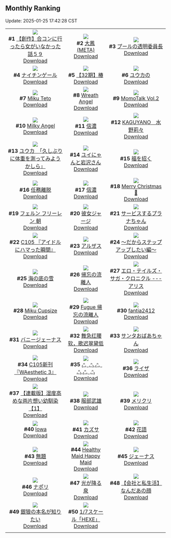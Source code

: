 ## Monthly Ranking
Update: 2025-01-25 17:42:28 CST

|      |      |      |
| :----: | :----: | :----: |
| ![](https://i.pixiv.re/c/240x480/img-master/img/2024/12/27/00/00/22/125576911_p0_master1200.jpg)<br>**#1** [【創作】合コンに行ったら女がいなかった話５９](https://www.pixiv.net/artworks/125576911)<br>[Download](https://i.pixiv.re/img-original/img/2024/12/27/00/00/22/125576911_p0.png) | ![](https://i.pixiv.re/c/240x480/img-master/img/2024/12/28/19/00/08/125632107_p0_master1200.jpg)<br>**#2** [大鳳(META)](https://www.pixiv.net/artworks/125632107)<br>[Download](https://i.pixiv.re/img-original/img/2024/12/28/19/00/08/125632107_p0.jpg) | ![](https://i.pixiv.re/c/240x480/img-master/img/2024/12/28/23/17/16/125640856_p0_master1200.jpg)<br>**#3** [プールの透明委員長](https://www.pixiv.net/artworks/125640856)<br>[Download](https://i.pixiv.re/img-original/img/2024/12/28/23/17/16/125640856_p0.jpg) |
| ![](https://i.pixiv.re/c/240x480/img-master/img/2024/12/28/09/15/44/125618736_p0_master1200.jpg)<br>**#4** [ナイチンゲール](https://www.pixiv.net/artworks/125618736)<br>[Download](https://i.pixiv.re/img-original/img/2024/12/28/09/15/44/125618736_p0.jpg) | ![](https://i.pixiv.re/c/240x480/img-master/img/2024/12/28/10/23/25/125619820_p0_master1200.jpg)<br>**#5** [【32期】椿](https://www.pixiv.net/artworks/125619820)<br>[Download](https://i.pixiv.re/img-original/img/2024/12/28/10/23/25/125619820_p0.jpg) | ![](https://i.pixiv.re/c/240x480/img-master/img/2024/12/27/17/01/45/125594773_p0_master1200.jpg)<br>**#6** [ユウカの](https://www.pixiv.net/artworks/125594773)<br>[Download](https://i.pixiv.re/img-original/img/2024/12/27/17/01/45/125594773_p0.jpg) |
| ![](https://i.pixiv.re/c/240x480/img-master/img/2024/12/28/11/15/06/125620826_p0_master1200.jpg)<br>**#7** [Miku Teto](https://www.pixiv.net/artworks/125620826)<br>[Download](https://i.pixiv.re/img-original/img/2024/12/28/11/15/06/125620826_p0.png) | ![](https://i.pixiv.re/c/240x480/img-master/img/2024/12/28/16/54/02/125628503_p0_master1200.jpg)<br>**#8** [Wreath Angel](https://www.pixiv.net/artworks/125628503)<br>[Download](https://i.pixiv.re/img-original/img/2024/12/28/16/54/02/125628503_p0.jpg) | ![](https://i.pixiv.re/c/240x480/img-master/img/2024/12/27/00/00/50/125577018_p0_master1200.jpg)<br>**#9** [MomoTalk Vol.2](https://www.pixiv.net/artworks/125577018)<br>[Download](https://i.pixiv.re/img-original/img/2024/12/27/00/00/50/125577018_p0.jpg) |
| ![](https://i.pixiv.re/c/240x480/img-master/img/2024/12/30/00/00/23/125675496_p0_master1200.jpg)<br>**#10** [Milky Angel](https://www.pixiv.net/artworks/125675496)<br>[Download](https://i.pixiv.re/img-original/img/2024/12/30/00/00/23/125675496_p0.png) | ![](https://i.pixiv.re/c/240x480/img-master/img/2024/12/28/19/56/07/125633823_p0_master1200.jpg)<br>**#11** [信濃](https://www.pixiv.net/artworks/125633823)<br>[Download](https://i.pixiv.re/img-original/img/2024/12/28/19/56/07/125633823_p0.jpg) | ![](https://i.pixiv.re/c/240x480/img-master/img/2024/12/28/13/55/09/125624379_p0_master1200.jpg)<br>**#12** [KAGUYANO　水野莉々](https://www.pixiv.net/artworks/125624379)<br>[Download](https://i.pixiv.re/img-original/img/2024/12/28/13/55/09/125624379_p0.png) |
| ![](https://i.pixiv.re/c/240x480/img-master/img/2024/12/29/08/00/09/125650814_p0_master1200.jpg)<br>**#13** [ユウカ　「久しぶりに体重を測ってみようかしら」](https://www.pixiv.net/artworks/125650814)<br>[Download](https://i.pixiv.re/img-original/img/2024/12/29/08/00/09/125650814_p0.jpg) | ![](https://i.pixiv.re/c/240x480/img-master/img/2024/12/28/05/38/49/125615784_p0_master1200.jpg)<br>**#14** [ユイにゃんと岩沢さん](https://www.pixiv.net/artworks/125615784)<br>[Download](https://i.pixiv.re/img-original/img/2024/12/28/05/38/49/125615784_p0.jpg) | ![](https://i.pixiv.re/c/240x480/img-master/img/2024/12/27/00/00/25/125576923_p0_master1200.jpg)<br>**#15** [福を招く](https://www.pixiv.net/artworks/125576923)<br>[Download](https://i.pixiv.re/img-original/img/2024/12/27/00/00/25/125576923_p0.jpg) |
| ![](https://i.pixiv.re/c/240x480/img-master/img/2024/12/30/00/00/15/125675442_p0_master1200.jpg)<br>**#16** [任務離脱](https://www.pixiv.net/artworks/125675442)<br>[Download](https://i.pixiv.re/img-original/img/2024/12/30/00/00/15/125675442_p0.png) | ![](https://i.pixiv.re/c/240x480/img-master/img/2024/12/27/19/21/23/125598936_p0_master1200.jpg)<br>**#17** [信濃](https://www.pixiv.net/artworks/125598936)<br>[Download](https://i.pixiv.re/img-original/img/2024/12/27/19/21/23/125598936_p0.jpg) | ![](https://i.pixiv.re/c/240x480/img-master/img/2024/12/26/07/45/55/125553534_p0_master1200.jpg)<br>**#18** [Merry Christmas 🎁](https://www.pixiv.net/artworks/125553534)<br>[Download](https://i.pixiv.re/img-original/img/2024/12/26/07/45/55/125553534_p0.jpg) |
| ![](https://i.pixiv.re/c/240x480/img-master/img/2024/12/26/21/14/48/125570795_p0_master1200.jpg)<br>**#19** [フェルン フリーレン 朝](https://www.pixiv.net/artworks/125570795)<br>[Download](https://i.pixiv.re/img-original/img/2024/12/26/21/14/48/125570795_p0.jpg) | ![](https://i.pixiv.re/c/240x480/img-master/img/2024/12/29/00/02/06/125642720_p0_master1200.jpg)<br>**#20** [彼女ジャージ](https://www.pixiv.net/artworks/125642720)<br>[Download](https://i.pixiv.re/img-original/img/2024/12/29/00/02/06/125642720_p0.jpg) | ![](https://i.pixiv.re/c/240x480/img-master/img/2024/12/28/18/18/39/125630928_p0_master1200.jpg)<br>**#21** [サービスするプラナちゃん](https://www.pixiv.net/artworks/125630928)<br>[Download](https://i.pixiv.re/img-original/img/2024/12/28/18/18/39/125630928_p0.png) |
| ![](https://i.pixiv.re/c/240x480/img-master/img/2024/12/26/00/01/10/125544521_p0_master1200.jpg)<br>**#22** [C105 『アイドルにハマった瞬間』](https://www.pixiv.net/artworks/125544521)<br>[Download](https://i.pixiv.re/img-original/img/2024/12/26/00/01/10/125544521_p0.jpg) | ![](https://i.pixiv.re/c/240x480/img-master/img/2024/12/27/00/00/41/125576987_p0_master1200.jpg)<br>**#23** [アルザス](https://www.pixiv.net/artworks/125576987)<br>[Download](https://i.pixiv.re/img-original/img/2024/12/27/00/00/41/125576987_p0.jpg) | ![](https://i.pixiv.re/c/240x480/img-master/img/2024/12/28/19/24/58/125632891_p0_master1200.jpg)<br>**#24** [～だからステップアップしたい編～](https://www.pixiv.net/artworks/125632891)<br>[Download](https://i.pixiv.re/img-original/img/2024/12/28/19/24/58/125632891_p0.png) |
| ![](https://i.pixiv.re/c/240x480/img-master/img/2024/12/28/07/30/03/125617139_p0_master1200.jpg)<br>**#25** [海の底の雪](https://www.pixiv.net/artworks/125617139)<br>[Download](https://i.pixiv.re/img-original/img/2024/12/28/07/30/03/125617139_p0.jpg) | ![](https://i.pixiv.re/c/240x480/img-master/img/2024/12/26/00/00/11/125544262_p0_master1200.jpg)<br>**#26** [帰忘の流離人](https://www.pixiv.net/artworks/125544262)<br>[Download](https://i.pixiv.re/img-original/img/2024/12/26/00/00/11/125544262_p0.jpg) | ![](https://i.pixiv.re/c/240x480/img-master/img/2024/12/28/00/00/14/125608850_p0_master1200.jpg)<br>**#27** [エロ・テイルズ・サガ・クロニクル ---アリス](https://www.pixiv.net/artworks/125608850)<br>[Download](https://i.pixiv.re/img-original/img/2024/12/28/00/00/14/125608850_p0.png) |
| ![](https://i.pixiv.re/c/240x480/img-master/img/2024/12/30/13/40/36/125690275_p0_master1200.jpg)<br>**#28** [Miku Cupsize](https://www.pixiv.net/artworks/125690275)<br>[Download](https://i.pixiv.re/img-original/img/2024/12/30/13/40/36/125690275_p0.png) | ![](https://i.pixiv.re/c/240x480/img-master/img/2024/12/28/18/38/09/125631475_p0_master1200.jpg)<br>**#29** [Fugue 帰忘の流離人](https://www.pixiv.net/artworks/125631475)<br>[Download](https://i.pixiv.re/img-original/img/2024/12/28/18/38/09/125631475_p0.jpg) | ![](https://i.pixiv.re/c/240x480/img-master/img/2024/12/28/20/10/29/125634414_p0_master1200.jpg)<br>**#30** [fantia2412](https://www.pixiv.net/artworks/125634414)<br>[Download](https://i.pixiv.re/img-original/img/2024/12/28/20/10/29/125634414_p0.png) |
| ![](https://i.pixiv.re/c/240x480/img-master/img/2024/12/27/22/00/02/125604391_p0_master1200.jpg)<br>**#31** [バニージェーナス](https://www.pixiv.net/artworks/125604391)<br>[Download](https://i.pixiv.re/img-original/img/2024/12/27/22/00/02/125604391_p0.jpg) | ![](https://i.pixiv.re/c/240x480/img-master/img/2024/12/28/13/49/37/125624270_p0_master1200.jpg)<br>**#32** [舞急红腰软，歌迟翠黛低](https://www.pixiv.net/artworks/125624270)<br>[Download](https://i.pixiv.re/img-original/img/2024/12/28/13/49/37/125624270_p0.jpg) | ![](https://i.pixiv.re/c/240x480/img-master/img/2024/12/29/03/02/10/125647321_p0_master1200.jpg)<br>**#33** [サンタおばあちゃん](https://www.pixiv.net/artworks/125647321)<br>[Download](https://i.pixiv.re/img-original/img/2024/12/29/03/02/10/125647321_p0.png) |
| ![](https://i.pixiv.re/c/240x480/img-master/img/2024/12/28/00/30/07/125610369_p0_master1200.jpg)<br>**#34** [C105新刊『WAesthetic 3』](https://www.pixiv.net/artworks/125610369)<br>[Download](https://i.pixiv.re/img-original/img/2024/12/28/00/30/07/125610369_p0.jpg) | ![](https://i.pixiv.re/c/240x480/img-master/img/2024/12/26/13/47/52/125559781_p0_master1200.jpg)<br>**#35** [₍ᐢ. ̫ .ᐢ₎ ₍ᐢ. ̫ .ᐢ₎ ₍ᐢ. ̫ .ᐢ₎](https://www.pixiv.net/artworks/125559781)<br>[Download](https://i.pixiv.re/img-original/img/2024/12/26/13/47/52/125559781_p0.jpg) | ![](https://i.pixiv.re/c/240x480/img-master/img/2024/12/27/02/11/16/125581006_p0_master1200.jpg)<br>**#36** [ライザ](https://www.pixiv.net/artworks/125581006)<br>[Download](https://i.pixiv.re/img-original/img/2024/12/27/02/11/16/125581006_p0.jpg) |
| ![](https://i.pixiv.re/c/240x480/img-master/img/2025/01/09/15/13/58/125596527_p0_master1200.jpg)<br>**#37** [【連載版】湿度高めな両片想い幼馴染【1】](https://www.pixiv.net/artworks/125596527)<br>[Download](https://i.pixiv.re/img-original/img/2025/01/09/15/13/58/125596527_p0.png) | ![](https://i.pixiv.re/c/240x480/img-master/img/2024/12/28/00/00/07/125608803_p0_master1200.jpg)<br>**#38** [服部武雄](https://www.pixiv.net/artworks/125608803)<br>[Download](https://i.pixiv.re/img-original/img/2024/12/28/00/00/07/125608803_p0.png) | ![](https://i.pixiv.re/c/240x480/img-master/img/2024/12/28/04/30/01/125615094_p0_master1200.jpg)<br>**#39** [メリクリ](https://www.pixiv.net/artworks/125615094)<br>[Download](https://i.pixiv.re/img-original/img/2024/12/28/04/30/01/125615094_p0.png) |
| ![](https://i.pixiv.re/c/240x480/img-master/img/2024/12/27/19/29/44/125599165_p0_master1200.jpg)<br>**#40** [Iowa](https://www.pixiv.net/artworks/125599165)<br>[Download](https://i.pixiv.re/img-original/img/2024/12/27/19/29/44/125599165_p0.jpg) | ![](https://i.pixiv.re/c/240x480/img-master/img/2024/12/26/12/21/18/125558092_p0_master1200.jpg)<br>**#41** [カズサ](https://www.pixiv.net/artworks/125558092)<br>[Download](https://i.pixiv.re/img-original/img/2024/12/26/12/21/18/125558092_p0.jpg) | ![](https://i.pixiv.re/c/240x480/img-master/img/2024/12/26/00/05/17/125544441_p0_master1200.jpg)<br>**#42** [花語](https://www.pixiv.net/artworks/125544441)<br>[Download](https://i.pixiv.re/img-original/img/2024/12/26/00/05/17/125544441_p0.png) |
| ![](https://i.pixiv.re/c/240x480/img-master/img/2024/12/29/00/27/58/125643720_p0_master1200.jpg)<br>**#43** [無題](https://www.pixiv.net/artworks/125643720)<br>[Download](https://i.pixiv.re/img-original/img/2024/12/29/00/27/58/125643720_p0.png) | ![](https://i.pixiv.re/c/240x480/img-master/img/2024/12/29/18/24/34/125663930_p0_master1200.jpg)<br>**#44** [Healthy Maid Happy Maid](https://www.pixiv.net/artworks/125663930)<br>[Download](https://i.pixiv.re/img-original/img/2024/12/29/18/24/34/125663930_p0.jpg) | ![](https://i.pixiv.re/c/240x480/img-master/img/2024/12/27/00/01/19/125577089_p0_master1200.jpg)<br>**#45** [ジェーナス](https://www.pixiv.net/artworks/125577089)<br>[Download](https://i.pixiv.re/img-original/img/2024/12/27/00/01/19/125577089_p0.jpg) |
| ![](https://i.pixiv.re/c/240x480/img-master/img/2024/12/30/19/28/49/125699093_p0_master1200.jpg)<br>**#46** [ナポリ](https://www.pixiv.net/artworks/125699093)<br>[Download](https://i.pixiv.re/img-original/img/2024/12/30/19/28/49/125699093_p0.jpg) | ![](https://i.pixiv.re/c/240x480/img-master/img/2024/12/27/00/00/20/125576893_p0_master1200.jpg)<br>**#47** [光が降る泉](https://www.pixiv.net/artworks/125576893)<br>[Download](https://i.pixiv.re/img-original/img/2024/12/27/00/00/20/125576893_p0.png) | ![](https://i.pixiv.re/c/240x480/img-master/img/2024/12/27/12/00/15/125589060_p0_master1200.jpg)<br>**#48** [【会社と私生活】なんだあの顔](https://www.pixiv.net/artworks/125589060)<br>[Download](https://i.pixiv.re/img-original/img/2024/12/27/12/00/15/125589060_p0.jpg) |
| ![](https://i.pixiv.re/c/240x480/img-master/img/2024/12/28/15/49/01/125626971_p0_master1200.jpg)<br>**#49** [銀狼の本名が知りたい](https://www.pixiv.net/artworks/125626971)<br>[Download](https://i.pixiv.re/img-original/img/2024/12/28/15/49/01/125626971_p0.jpg) | ![](https://i.pixiv.re/c/240x480/img-master/img/2024/12/28/00/30/55/125610438_p0_master1200.jpg)<br>**#50** [1/7スケール「HEXE」](https://www.pixiv.net/artworks/125610438)<br>[Download](https://i.pixiv.re/img-original/img/2024/12/28/00/30/55/125610438_p0.jpg) |
|      |
